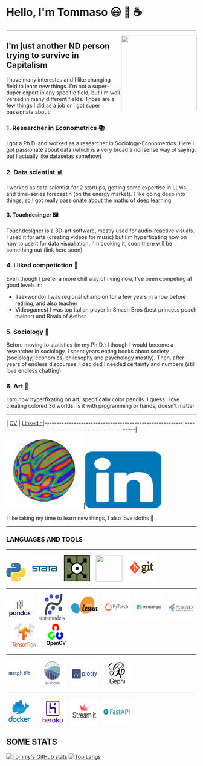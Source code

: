 # Hello, I'm Tommaso :smiley: :rainbow: :coffee:
___
<img src="[https://github.com/tommella90/tommella90/blob/main/images/icon_nlp.jpg](https://github.com/tommella90/tommella90/blob/main/images/neuro.jpeg)" align="right" width="200" height="200">

## I'm just another ND person trying to survive in Capitalism
I have many interestes and I like changing field to learn new things. I'm not a super-duper expert in any specific field, but I'm well versed in many different fields. Those are a few things I did as a job or I got super passionate about:

### 1. Researcher in Econometrics 📚
I got a Ph.D. and worked as a researcher in Sociology-Econometrics. Here I got passionate about data (which is a very broad a nonsense way of saying, but I actually like datasetas somehow)

### 2. Data scientist 📊
I worked as data scientist for 2 startups, getting some expertise in LLMs and time-series forecastin (on the energy market). I like going deep into things, so I got really passionate about the maths of deep learning

#### 3. Touchdesinger 🖼️
Touchdesigner is a 3D-art software, mostly used for audio-reactive visuals. I used it for arts (creating videos for music) but I'm hyperfixating now on how to use it for data visualiation. I'm cooking it, soon there will be something out (link here soon)

### 4. I liked competiotion 🥋
Even though I prefer a more chill way of living now, I've been competing at good levels in:
- Taekwondo) I was regional champion for a few years in a row before retiring, and also teacher
- Videogames) I was top italian player in Smash Bros (best princess peach mainer) and Rivals of Aether

### 5. Sociology 🌆
Before moving to statistics (in my Ph.D.) I though I would become a researcher in sociology. I spent years eating books about society (sociology, economics, philosophy and psychology mostly). Then, after years of endless discourses, I decided I needed certainty and numbers (still love endless chatting). 

### 6. Art 🎨
I am now hyperfixating on art, specifically color pencils. I guess I love creating colored 3d worlds, is it with programming or hands, doesn't matter



_______________________________________________________________________
| [CV](https://tommella90-website.vercel.app/cv) | [Linkedin](https://www.linkedin.com/in/tommaso-ramella/)|---------------------------------------------------------|---------------------------------------------------------|[<img src="https://github.com/tommella90/tommella90/blob/main/images/sphere_inst2.png" width="200" height="200">](https://tommella90-digital-cv-app-w845um.streamlit.app/) |[<img src="https://github.com/tommella90/tommella90/blob/main/images/linkedin.png" width="200" height="150">](https://www.linkedin.com/in/tommaso-ramella-dsmla/)     

I like taking my time to learn new things, I also love sloths :sloth:

____
### LANGUAGES AND TOOLS
---
[<img src="https://github.com/tommella90/tommella90/blob/main/images/python_logo.png" width="50" height="50">](https://www.python.org/) &nbsp;&nbsp; [<img src="https://github.com/tommella90/tommella90/blob/main/images/stata_logo.png" width="70" height="70">](https://www.stata.com/) &nbsp;&nbsp;   [<img src="https://github.com/tommella90/tommella90/blob/main/images/td.png" width="70" height="70">](https://derivative.ca/)  &nbsp;&nbsp;  [<img src="https://github.com/tommella90/tommella90/blob/main/images/sql.ico" width="70" height="70">](https://www.mysql.com/)  &nbsp;&nbsp; [<img src="https://github.com/tommella90/tommella90/blob/main/images/gitbash.png" width="70" height="70">](https://git-scm.com/)  &nbsp;&nbsp;

---
[<img src="https://github.com/tommella90/tommella90/blob/main/images/pandas.png" width="70" height="70">](https://pandas.pydata.org/) &nbsp;&nbsp; [<img src="https://github.com/tommella90/tommella90/blob/main/images/statsmodel.png" width="70" height="70">](https://pypi.org/project/statsmodels/) &nbsp;&nbsp; [<img src="https://github.com/tommella90/tommella90/blob/main/images/sci-learn.png" width="70" height="70">](https://scikit-learn.org/stable/) &nbsp;&nbsp; [<img src="https://github.com/tommella90/tommella90/blob/main/images/pytorch.png" width="70" height="70">](https://pytorch.org/) &nbsp;&nbsp; [<img src="https://github.com/tommella90/tommella90/blob/main/images/mediapipe.png" width="70" height="70">](https://google.github.io/mediapipe/) &nbsp;&nbsp; [<img src="https://github.com/tommella90/tommella90/blob/main/images/ntwx.png" width="70" height="70">](https://networkx.org/) &nbsp;&nbsp; [<img src="https://github.com/tommella90/tommella90/blob/main/images/tf.png" width="70" height="70">](https://www.tensorflow.org/?hl=it) &nbsp;&nbsp; [<img src="https://github.com/tommella90/tommella90/blob/main/images/opencv.png" width="70" height="70">](https://opencv.org/)


---
[<img src="https://github.com/tommella90/tommella90/blob/main/images/plt.png" width="70" height="70">](https://matplotlib.org/) &nbsp;&nbsp; [<img src="https://github.com/tommella90/tommella90/blob/main/images/seaborn.png" width="70" height="70">](https://seaborn.pydata.org/) &nbsp;&nbsp; [<img src="https://github.com/tommella90/tommella90/blob/main/images/plotly.png" width="70" height="70">](https://plotly.com/) &nbsp;&nbsp; [<img src="https://github.com/tommella90/tommella90/blob/main/images/ghephi.png" width="70" height="70">](https://gephi.org/) &nbsp;&nbsp;

---
[<img src="https://github.com/tommella90/tommella90/blob/main/images/docker.png" width="70" height="70">](https://www.docker.com/) &nbsp;&nbsp; [<img src="https://github.com/tommella90/tommella90/blob/main/images/heroku.png" width="70" height="70">](https://github.com/heroku) &nbsp;&nbsp; [<img src="https://github.com/tommella90/tommella90/blob/main/images/streamlit.png" width="70" height="70">](https://streamlit.io/) &nbsp;&nbsp; [<img src="https://github.com/tommella90/tommella90/blob/main/images/fastapi.png" width="70" height="70">](https://fastapi.tiangolo.com/) &nbsp;&nbsp;

## SOME STATS 
[![Tommy's GitHub stats](https://github-readme-stats.vercel.app/api?username=tommella90&show_icons=true&theme=classic)](https://github.com/tommella90/github-readme-stats)
[![Top Langs](https://github-readme-stats.vercel.app/api/top-langs/?username=tommella90&show_icons=true&theme=classic)](https://github.com/tommella90/github-readme-stats)
 
